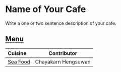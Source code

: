 # Name of Your Cafe

Write a one or two sentence description of your cafe.

## [Menu](menu.md)

| Cuisine                          | Contributor         |
|:---------------------------------|---------------------|
| [Sea Food](menu.md#seafood-menu) | Chayakarn Hengsuwan |



